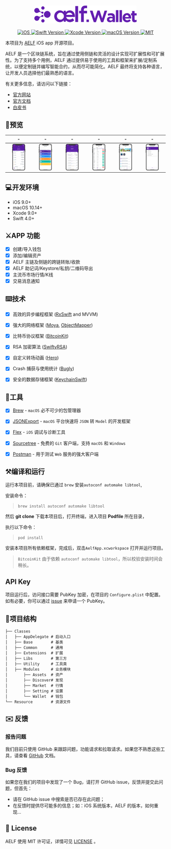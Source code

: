 
<p align="center">
    <img src="images/logo.png"/>
    <br>
    <br>
	 <a href="https://developer.apple.com/iOS">
       <img src="https://img.shields.io/badge/platforms-iOS-lightgrey.svg" alt="iOS">
    </a>
    <a href="https://swift.org">
		<img src="https://img.shields.io/badge/Swift-5.1-orange.svg" alt="Swift Version">
    </a>
	<a href="https://developer.apple.com/xcode">
		<img src="https://img.shields.io/badge/Xcode-10.2.1-blue.svg" alt="Xcode Version">
    </a>
    <a href="https://developer.apple.com/macOS">
       <img src="https://img.shields.io/badge/macOS-10.14-blue.svg" alt="macOS Version">
    </a>
	<a href="https://opensource.org/licenses/MIT">
		<img src="https://img.shields.io/badge/licenses-MIT-red.svg" alt="MIT">
    </a>
</p>

本项目为 [AELF](https://aelf.io) iOS app 开源项目。

AELF 是一个区块链系统，旨在通过使用侧链和灵活的设计实现可扩展性和可扩展性。为了支持多个用例，AELF 通过提供易于使用的工具和框架来扩展/定制系统，以便定制链并编写智能合约，从而尽可能简化。AELF 最终将支持各种语言，让开发人员选择他们最熟悉的语言。

有关更多信息，请访问以下链接：

* [官方网站](https://aelf.io)
* [官方文档](https://docs.aelf.io/v/dev/)
* [白皮书](https://grid.hoopox.com/aelf_whitepaper_EN.pdf?v=1) 

## 📱预览

|-|-|-|-|-|-|
|:---:|:---:|:---:|:---:|:---:|:---:|
|<img src="images/1.png" width="60%">|<img src="images/2.png" width="60%">|<img src="images/3.png" width="60%">|<img src="images/4.png" width="60%">|<img src="images/5.png" width="60%">|<img src="images/6.png" width="60%">|


## 💻开发环境

- iOS 9.0+
- macOS 10.14+ 
- Xcode 9.0+
- Swift 4.0+

## ⚔️APP 功能

- [x] 创建/导入钱包
- [x] 添加/编辑资产
- [x] AELF 主链及侧链的跨链转账/收款
- [x] AELF 助记词/Keystore/私钥/二维码导出
- [x] 主流币市场行情/K线
- [x] 交易消息通知

## ⌨️技术
- [x] 高效的异步编程框架 ([RxSwift](https://github.com/ReactiveX/RxSwift) and MVVM)
- [x] 强大的网络框架 ([Moya](https://github.com/Moya/Moya), [ObjectMapper](https://github.com/tristanhimmelman/ObjectMapper))
- [x] 比特币协议框架 ([BitcoinKit](https://github.com/yenom/BitcoinKit))
- [x] RSA 加密算法 ([SwiftyRSA](https://github.com/TakeScoop/SwiftyRSA))
- [x] 自定义转场动画 ([Hero](https://github.com/HeroTransitions/Hero))
- [x] Crash 捕获与使用统计 ([Bugly](https://bugly.qq.com/v2/))
- [x] 安全的数据存储框架 ([KeychainSwift](https://github.com/evgenyneu/keychain-swift))


## 🔧工具
- [x] [Brew](https://github.com/Homebrew/brew) - `macOS` 必不可少的包管理器
- [x] [JSONExport](https://github.com/Ahmed-Ali/JSONExport) - `macOS` 平台快速将 `JSON` 转 `Model` 的开发框架
- [x] [Flex](https://github.com/Flipboard/FLEX) - `iOS` 调试与诊断工具
- [x] [Sourcetree](https://www.sourcetreeapp.com) - 免费的 `Git` 客户端，支持 `macOS` 和 `Windows`
- [x] [Postman](https://www.getpostman.com) - 用于测试 `Web` 服务的强大客户端


## ⚒编译和运行

运行本项目前，请确保已通过 `brew` 安装`autoconf automake libtool`,

安装命令： 

> `brew install autoconf automake libtool`

然后 **git clone** 下载本项目后，打开终端，进入项目 **Podfile** 所在目录，

执行以下命令：

> `pod install`

安装本项目所有依赖框架，完成后，双击`AelfApp.xcworkspace` 打开并运行项目。

> `BitcoinKit` 由于依赖 `autoconf automake libtool`，所以校验安装时间会稍长。

## API Key
项目运行后，访问接口需要 PubKey 加密，在项目的 `Configure.plist` 中配置。如有必要，你可以通过 [issue](https://github.com/AElfProject/aelf-wallet-ios/issues) 来申请一个 PubKey。


## 📁项目结构

```
├── Classes
│   ├── AppDelegate	# 启动入口
│   ├── Base		# 基类
│   ├── Common		# 通用
│   ├── Extensions	# 扩展
│   ├── Libs		# 第三方
│   ├── Utility		# 工具类
│   ├── Modules		# 业务模块
│	 	├── Assets	# 资产
│   	├── Discover# 发现
│   	├── Market	# 行情
│   	├── Setting	# 设置
│   	└── Wallet	# 钱包
└── Resource		# 资源文件
```


## ✉️ 反馈

### 报告问题

我们目前只使用 GitHub 来跟踪问题，功能请求和拉取请求。如果您不熟悉这些工具，请查看 [GitHub](https://help.github.com/en) 文档。 

### Bug 反馈

如果您在我们的项目中发现了一个 Bug，请打开 GitHub issue，反馈并提交此问题，但首先：

* 请在 GitHub issue 中搜索是否已存在此问题；
* 在反馈时提供尽可能多的信息；如：iOS 系统版本，AELF 的版本，如何重现...



## 📄 License	

AELF 使用 MIT 许可证，详情可见 [LICENSE](LICENSE) 。